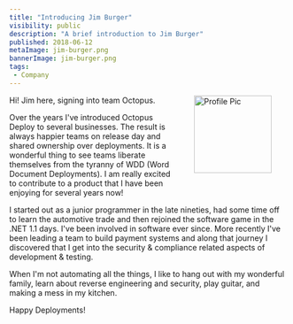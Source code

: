 ```yaml
---
title: "Introducing Jim Burger"
visibility: public
description: "A brief introduction to Jim Burger"
published: 2018-06-12
metaImage: jim-burger.png
bannerImage: jim-burger.png
tags:
 - Company
---
```

<div style="float: right; margin: 30px; margin-top: 0">
<img alt="Profile Pic" src="https://i.octopus.com/site/team/jim-burger.png" height="140" width="140" />
</div>
Hi! Jim here, signing into team Octopus.

Over the years I've introduced Octopus Deploy to several businesses. The result is always happier teams on release day and shared ownership over deployments. It is a wonderful thing to see teams liberate themselves from the tyranny of WDD (Word Document Deployments). I am really excited to contribute to a product that I have been enjoying for several years now!

I started out as a junior programmer in the late nineties, had some time off to learn the automotive trade and then rejoined the software game in the .NET 1.1 days. I've been involved in software ever since. More recently I've been leading a team to build payment systems and along that journey I discovered that I get into the security & compliance related aspects of development & testing.

When I'm not automating all the things, I like to hang out with my wonderful family, learn about reverse engineering and security, play guitar, and making a mess in my kitchen.

Happy Deployments!